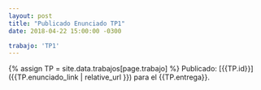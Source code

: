 ```yaml
---
layout: post
title: "Publicado Enunciado TP1"
date: 2018-04-22 15:00:00 -0300

trabajo: 'TP1'
---
```


{% assign TP = site.data.trabajos[page.trabajo] %}
Publicado: [{{TP.id}}]({{TP.enunciado_link | relative_url }}) para el {{TP.entrega}}.
